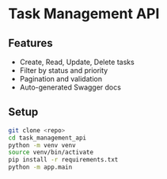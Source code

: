 # Task Management API

## Features
- Create, Read, Update, Delete tasks
- Filter by status and priority
- Pagination and validation
- Auto-generated Swagger docs

## Setup

```bash
git clone <repo>
cd task_management_api
python -m venv venv
source venv/bin/activate
pip install -r requirements.txt
python -m app.main
